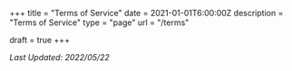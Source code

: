 +++
title = "Terms of Service"
date = 2021-01-01T6:00:00Z
description = "Terms of Service"
type = "page"
url = "/terms"

draft = true
+++

*Last Updated: 2022/05/22*
